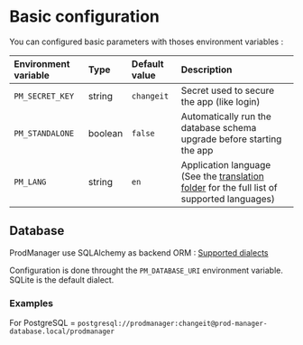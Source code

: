 # Basic configuration

You can configured basic parameters with thoses environment variables :

| Environment variable | Type | Default value | Description |
|:---------------------|:-----|:--------------|:------------|
| `PM_SECRET_KEY` | string  | `changeit` | Secret used to secure the app (like login) |
| `PM_STANDALONE` | boolean | `false`    | Automatically run the database schema upgrade before starting the app |
| `PM_LANG` | string  | `en` | Application language (See the [translation folder][translation-folder] for the full list of supported languages) |

## Database

ProdManager use SQLAlchemy as backend ORM : [Supported dialects][sqlalchemy-dialects]

Configuration is done throught the `PM_DATABASE_URI` environment variable. SQLite is the default dialect.

### Examples

For PostgreSQL = `postgresql://prodmanager:changeit@prod-manager-database.local/prodmanager`

<!-- Links -->
[sqlalchemy]: https://sqlalchemy.org
[sqlalchemy-dialects]: https://docs.sqlalchemy.org/en/20/dialects/index.html

[translation-folder]: ProdManager/helpers/lang/translations/